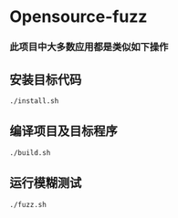 # Opensource-fuzz
### 此项目中大多数应用都是类似如下操作 
## 安装目标代码
```
./install.sh
```

## 编译项目及目标程序
```
./build.sh
```

## 运行模糊测试
```
./fuzz.sh 
```